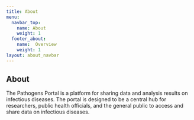 ```yaml
---
title: About
menu:
  navbar_top:
    name: About
    weight: 1
  footer_about:
    name:  Overview
    weight: 1
layout: about_navbar
---
```


## About

The Pathogens Portal is a platform for sharing data and analysis results on infectious diseases. The portal is designed to be a central hub for researchers, public health officials, and the general public to access and share data on infectious diseases.
